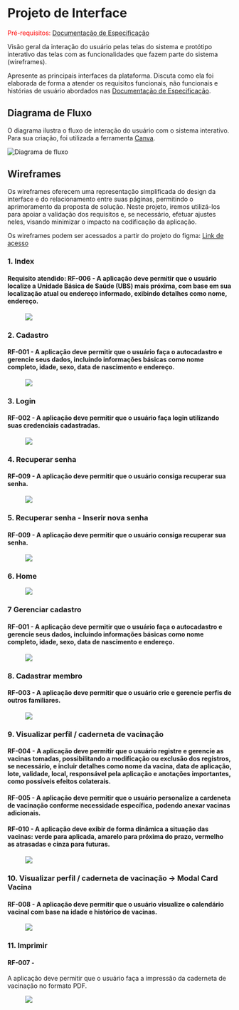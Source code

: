 # Projeto de Interface

<span style="color:red">Pré-requisitos: <a href="2-Especificação do Projeto.md"> Documentação de
Especificação</a></span>

Visão geral da interação do usuário pelas telas do sistema e protótipo interativo das telas com as funcionalidades que
fazem parte do sistema (wireframes).

Apresente as principais interfaces da plataforma. Discuta como ela foi elaborada de forma a atender os requisitos
funcionais, não funcionais e histórias de usuário abordados nas <a href="2-Especificação do Projeto.md"> Documentação de
Especificação</a>.

## Diagrama de Fluxo

O diagrama ilustra o fluxo de interação do usuário com o sistema interativo. Para sua criação, foi utilizada a
ferramenta [Canva](https://www.canva.com/).

![Diagrama de fluxo](https://github.com/user-attachments/assets/12357c12-0fd0-4704-93b7-969d6fbf2622)

## Wireframes

Os wireframes oferecem uma representação simplificada do design da interface e do relacionamento entre suas páginas,
permitindo o aprimoramento da proposta de solução. Neste projeto, iremos utilizá-los para apoiar a validação dos
requisitos e, se necessário, efetuar ajustes neles, visando minimizar o impacto na codificação da aplicação.

Os wireframes podem ser acessados a partir do projeto do
figma: [Link de acesso](https://www.figma.com/design/84aAhC1Nlt1wAR1uK46fce/Imuniti?m=auto&t=F0m3qbomc9C6hoJb-1)

### 1. Index

#### Requisito atendido: RF-006 - A aplicação deve permitir que o usuário localize a Unidade Básica de Saúde (UBS) mais próxima, com base em sua localização atual ou endereço informado, exibindo detalhes como nome, endereço.

<figure> 
  <img src="/docs/img/Wireframe_Index.png">
</figure>

### 2. Cadastro

#### RF-001 - A aplicação deve permitir que o usuário faça o autocadastro e gerencie seus dados, incluindo informações básicas como nome completo, idade, sexo, data de nascimento e endereço.

<figure> 
  <img src="/docs/img/Wireframe_Cadastro.png">
</figure>

### 3. Login

#### RF-002 - A aplicação deve permitir que o usuário faça login utilizando suas credenciais cadastradas.

<figure> 
  <img src="/docs/img/Wireframe_Login.png">
</figure>

### 4. Recuperar senha

#### RF-009 - A aplicação deve permitir que o usuário consiga recuperar sua senha.

<figure> 
  <img src="/docs/img/Wireframe_Recuperar_Senha.png">
</figure>

### 5. Recuperar senha - Inserir nova senha

#### RF-009 - A aplicação deve permitir que o usuário consiga recuperar sua senha.

<figure> 
  <img src="/docs/img/Wireframe_Recuperar_Senha_Nova_Senha.png">
</figure>

### 6. Home

<figure> 
  <img src="/docs/img/Wireframe_Home.png">
</figure>

### 7 Gerenciar cadastro

#### RF-001 - A aplicação deve permitir que o usuário faça o autocadastro e gerencie seus dados, incluindo informações básicas como nome completo, idade, sexo, data de nascimento e endereço.

<figure> 
  <img src="/docs/img/Wireframe_Gerenciar_Cadastro.png">
</figure>

### 8. Cadastrar membro

#### RF-003 - A aplicação deve permitir que o usuário crie e gerencie perfis de outros familiares.

<figure> 
  <img src="/docs/img/Wireframe_Cadastro_Membro.png">
</figure>

### 9. Visualizar perfil / caderneta de vacinação

#### RF-004 - A aplicação deve permitir que o usuário registre e gerencie as vacinas tomadas, possibilitando a modificação ou exclusão dos registros, se necessário, e incluir detalhes como nome da vacina, data de aplicação, lote, validade, local, responsável pela aplicação e anotações importantes, como possíveis efeitos colaterais.

#### RF-005 - A aplicação deve permitir que o usuário personalize a cardeneta de vacinação conforme necessidade específica, podendo anexar vacinas adicionais.

#### RF-010 - A aplicação deve exibir de forma dinâmica a situação das vacinas: verde para aplicada, amarelo para próxima do prazo, vermelho as atrasadas e cinza para futuras.

<figure> 
  <img src="/docs/img/Wireframe_Perfil.png">
</figure>

### 10. Visualizar perfil / caderneta de vacinação -> Modal Card Vacina

#### RF-008 - A aplicação deve permitir que o usuário visualize o calendário vacinal com base na idade e histórico de vacinas.

<figure> 
  <img src="/docs/img/Wireframe_Perfil_Modal_Card_Vacina.png">
</figure>

### 11. Imprimir

#### RF-007 - 
A aplicação deve permitir que o usuário faça a impressão da caderneta de vacinação no formato PDF.
<figure> 
  <img src="/docs/img/Wireframe_Imprimir.png">
</figure>
